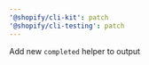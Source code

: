 ```yaml
---
'@shopify/cli-kit': patch
'@shopify/cli-testing': patch
---
```


Add new `completed` helper to output
